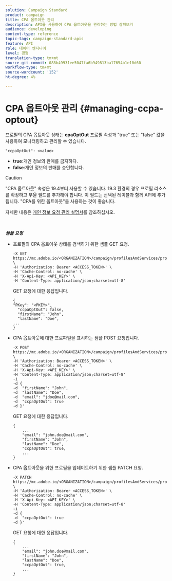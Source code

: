 ```yaml
---
solution: Campaign Standard
product: campaign
title: CPA 옵트아웃 관리
description: API를 사용하여 CPA 옵트아웃을 관리하는 방법 살펴보기
audience: developing
content-type: reference
topic-tags: campaign-standard-apis
feature: API
role: 데이터 엔지니어
level: 경험
translation-type: tm+mt
source-git-commit: 088b49931ee5047fa6b949813ba17654b1e10d60
workflow-type: tm+mt
source-wordcount: '152'
ht-degree: 4%

---
```



# CPA 옵트아웃 관리 {#managing-ccpa-optout}

프로필의 CPA 옵트아웃 상태는 **cpaOptOut** 프로필 속성과 &quot;true&quot; 또는 &quot;false&quot; 값을 사용하여 모니터링하고 관리할 수 있습니다.

`"ccpaOptOut": <value>`

* **true**:개인 정보의 판매를 금지하다.
* **false**:개인 정보의 판매를 승인합니다.

>[!CAUTION]
>
>&quot;CPA 옵트아웃&quot; 속성은 19.4부터 사용할 수 있습니다. 19.3 환경의 경우 프로필 리소스를 확장하고 부울 필드를 추가해야 합니다. 이 필드는 선택된 레이블과 함께 API에 추가됩니다. &quot;CPA를 위한 옵트아웃&quot;을 사용하는 것이 좋습니다.
>
>자세한 내용은 [개인 정보 요청 관리 설명서](../../start/using/privacy-requests.md#sale-of-personal-information-ccpa)를 참조하십시오.

<br/>

***샘플 요청***

* 프로필의 CPA 옵트아웃 상태를 검색하기 위한 샘플 GET 요청.

   ```
   -X GET https://mc.adobe.io/<ORGANIZATION>/campaign/profilesAndServices/profile/<PKEY> \
   -H 'Authorization: Bearer <ACCESS_TOKEN>' \
   -H 'Cache-Control: no-cache' \
   -H 'X-Api-Key: <API_KEY>' \
   -H 'Content-Type: application/json;charset=utf-8'
   ```

   GET 요청에 대한 응답입니다.

   ```
   {
   "PKey": "<PKEY>",
     "ccpaOptOut": false,
     "firstName": "John",
     "lastName": "Doe",
   ...
   }
   ```

* CPA 옵트아웃에 대한 프로파일을 표시하는 샘플 POST 요청입니다.

   ```
   -X POST https://mc.adobe.io/<ORGANIZATION>/campaign/profilesAndServices/profile/ \
   -H 'Authorization: Bearer <ACCESS_TOKEN>' \
   -H 'Cache-Control: no-cache' \
   -H 'X-Api-Key: <API_KEY>' \
   -H 'Content-Type: application/json;charset=utf-8'
   -i
   -d {
   -d  "firstName": "John",
   -d  "lastName": "Doe",
   -d  "email": "jdoe@mail.com",
   -d  "ccpaOptOut": true
   -d }'
   ```

   GET 요청에 대한 응답입니다.

   ```
   {
       ...
       "email": "john.doe@mail.com",
       "firstName": "John",
       "lastName": "Doe",
       "ccpaOptOut": true,
       ...
   }
   ```

* CPA 옵트아웃을 위한 프로필을 업데이트하기 위한 샘플 PATCH 요청.

   ```
   -X PATCH https://mc.adobe.io/<ORGANIZATION>/campaign/profilesAndServices/profile/<PKEY> \
   -H 'Authorization: Bearer <ACCESS_TOKEN>' \
   -H 'Cache-Control: no-cache' \
   -H 'X-Api-Key: <API_KEY>' \
   -H 'Content-Type: application/json;charset=utf-8'
   -i
   -d {
   -d  "ccpaOptOut": true
   -d }'
   ```

   GET 요청에 대한 응답입니다.

   ```
   {
       ...
       "email": "john.doe@mail.com",
       "firstName": "John",
       "lastName": "Doe",
       "ccpaOptOut": true,
       ...
   }
   ```
